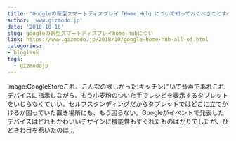 ```yaml
---
title: "Googleの新型スマートディスプレイ「Home Hub」について知っておくべきことすべて"
author: 'www.gizmodo.jp'
date: '2018-10-10'
slug: googleの新型スマートディスプレイhome-hubについ
link: https://www.gizmodo.jp/2018/10/google-home-hub-all-of.html
categories:
- bloglink
tags:
  - gizmodojp
---
```


Image:GoogleStoreこれ、こんなの欲しかった!キッチンにいて音声であれこれデバイスに指示しながら、もう小麦粉のついた手でレシピを表示するタブレットをいじらなくていい。セルフスタンディングだからタブレットではどこに立てかけるか困っていた置き場所にも、もう困らない。Googleがイベントで発表したデバイスはどれもかわいいデザインに機能性もすぐれたものばかりでしたが、ひときわ目を惹いたのは[... <i class="fas fa-external-link-alt"></i>](https://www.gizmodo.jp/2018/10/google-home-hub-all-of.html)

